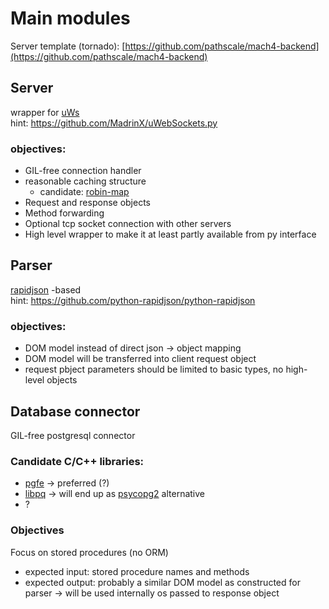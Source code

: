 # Main modules

Server template (tornado): 
[https://github.com/pathscale/mach4-backend](https://github.com/pathscale/mach4-backend) 


## Server

 wrapper for [uWs](https://github.com/uNetworking/uWebSockets)<br>
 hint: [https://github.com/MadrinX/uWebSockets.py ](https://github.com/MadrinX/uWebSockets.py )

### objectives:
 - GIL-free connection handler
 - reasonable caching structure
 	- candidate: [robin-map](https://github.com/Tessil/robin-map) 
 - Request and response objects
 - Method forwarding
 - Optional tcp socket connection with other servers
 - High level wrapper to make it at least partly available from py interface


## Parser
[rapidjson](https://rapidjson.org/) -based<br>
hint: [https://github.com/python-rapidjson/python-rapidjson ](https://github.com/python-rapidjson/python-rapidjson ) 

### objectives:
 - DOM model instead of direct json -> object mapping
 - DOM model will be transferred into client request object
 - request pbject parameters should be limited to basic types, no high-level objects

## Database connector
GIL-free postgresql connector
### Candidate C/C++ libraries:
- [pgfe](https://github.com/dmitigr/pgfe/tree/master/lib/dmitigr) -> preferred (?)
- [libpq](https://www.postgresql.org/docs/12/libpq.html)  -> will end up as [psycopg2](https://github.com/psycopg/psycopg2) alternative
- ?

### Objectives
Focus on stored procedures (no ORM)
- expected input: stored procedure names and methods
- expected output: probably a similar DOM model as constructed for parser -> will be used internally os passed to response object
